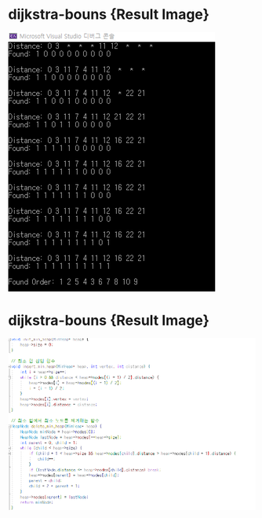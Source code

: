 # dijkstra-bouns {Result Image}
![](./image8.png)
# dijkstra-bouns {Result Image}
![](./image9.png)
